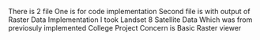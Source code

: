There is 2 file One is for code implementation
Second file is with output of Raster Data Implementation
I took Landset 8 Satellite Data Which  was from previosuly implemented College Project
Concern is Basic Raster viewer
